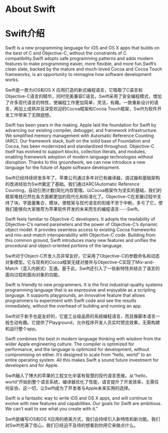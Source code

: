 # About Swift
# Swift介绍

Swift is a new programming language for iOS and OS X apps that builds on the best of C and Objective-C, without the constraints of C compatibility.Swift adopts safe programming patterns and adds modern features to make programming easier, more flexible, and more fun.Swift’s clean slate, backed by the mature and much-loved Cocoa and Cocoa Touch frameworks, is an opportunity to reimagine how software development works.

Swift是一款为iOS和OS X 应用打造的新式编程语言，它吸取了C语言和Objective-C语言的精华，同时完美兼容C语言。Swift采用了安全编程模式，增加了许多现代语言的特性，使编程工作更加简单，灵活，有趣。一款重新设计的语言，再加上成熟并且深受欢迎的Cocoa框架和Cocoa Touch框架，Swift为软件开发工作带来了无限遐想。


Swift has been years in the making. Apple laid the foundation for Swift by advancing our existing compiler, debugger, and framework infrastructure. We simplified memory management with Automatic Reference Counting (ARC). Our framework stack, built on the solid base of Foundation and Cocoa, has been modernized and standardized throughout. Objective-C itself has evolved to support blocks, collection literals, and modules, enabling framework adoption of modern language technologies without disruption. Thanks to this groundwork, we can now
introduce a new language for the future of Apple software development.

Swift已经持续研发多年了。苹果公司通过多年对已有编译器，调试器和基础架构的改进经验为Swift奠定了基础。我们通过ARC(Automatic Reference Counting，自动引用计数)简化内存管理。以Cocoa框架作为坚实的基础，我们的框架堆栈已然在各方面都更加的现代化和标准化了。Objective-C在发展过程中支持了块，字面量集合，模块，使框架与现代语言的衔接不至于中断。多亏了它，使我们能够向大家推荐为苹果软件开发的未来而生的编程语言----Swift。


Swift feels familiar to Objective-C developers. It adopts the readability of Objective-C’s named parameters and the power of Objective-C’s dynamic object model. It provides seamless access to existing Cocoa frameworks and mix-and-match interoperability with Objective-C code. Building from this common ground, Swift introduces many new features and unifies the procedural and object-oriented portions of the language.

Swift对于Object-C开发人员非常友好。它采用了Objective-C的参数命名和动态对象模型。它与现有的Cocoa框架无缝对接并与Objective-C实现了Mix-and-Match（混入内嵌式）互通。基于此，Swift还引入了一些新特性并结合了语言的面向过程和面向对象的功能。


Swift is friendly to new programmers. It is the first industrial-quality systems programming language that is as expressive and enjoyable as a scripting language. It supports playgrounds, an innovative feature that allows programmers to experiment with Swift code and see the results immediately, without the overhead of building and running an app.

Swift对于新手也是友好的，它是工业级品质的系统编程语言，而且像脚本语言一般生动有趣。它提供了Playground，允许程序开发人员实时预览效果，无需构建和运行整个app。


Swift combines the best in modern language thinking with wisdom from the wider Apple engineering culture. The compiler is optimized for performance, and the language is optimized for development, without compromising on either. It’s designed to scale from “hello, world” to an entire operating system. All this makes Swift a sound future investment for developers and for Apple.

Swift融入了博大的苹果的工程文化中富有智慧的现代语言思维。从“hello，world”开始到整个语言系统，编译器优化了性能，语言提升了开发效率，无需任何妥协，这一切，让Swift成为了开发者与Apple未来实用的选择。


Swift is a fantastic way to write iOS and OS X apps, and will continue to evolve with new features and capabilities. Our goals for Swift are ambitious. We can’t wait to see what you create with it.”

Swift是编写iOS和OS X应用的绝美方式，我们会持续引入新特性和新功能。我们对Swift充满了信心。我们已经迫不及待的想看到你用它来做点什么。

　　
　　
　　
　　

